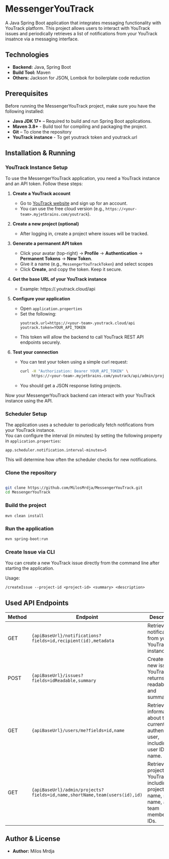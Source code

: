 # MessengerYouTrack

A Java Spring Boot application that integrates messaging functionality with YouTrack platform. This project allows users to interact with YouTrack issues and 
periodically retrieves a list of notifications from your YouTrack insatnce via a messaging interface.

## Technologies

- **Backend:** Java, Spring Boot
- **Build Tool:** Maven
- **Others:** Jackson for JSON, Lombok for boilerplate code reduction

## Prerequisites

Before running the MessengerYouTrack project, make sure you have the following installed:

- **Java JDK 17+** – Required to build and run Spring Boot applications.  
- **Maven 3.8+** - Build tool for compiling and packaging the project.
- **Git** – To clone the repository
- **YouTrack instance** - To get youtrack token and youtrack.url

## Installation & Running

### YouTrack Instance Setup

To use the MessengerYouTrack application, you need a YouTrack instance and an API token. Follow these steps:

1. **Create a YouTrack account**
   - Go to [YouTrack website](https://www.jetbrains.com/youtrack/) and sign up for an account.
   - You can use the free cloud version (e.g., `https://<your-team>.myjetbrains.com/youtrack`).

2. **Create a new project (optional)**
   - After logging in, create a project where issues will be tracked.

3. **Generate a permanent API token**
   - Click your avatar (top-right) → **Profile** → **Authentication** → **Permanent Tokens** → **New Token**.
   - Give it a name (e.g., `MessengerYouTrackToken`) and select scopes
   - Click **Create**, and copy the token. Keep it secure.

4. **Get the base URL of your YouTrack instance**
   - Example: https://<project-temas>.youtrack.cloud/api

5. **Configure your application**
   - Open `application.properties`
   - Set the following:
     ```properties
     youtrack.url=https://<your-team>.youtrack.cloud/api
     youtrack.token=YOUR_API_TOKEN
     ```
   - This token will allow the backend to call YouTrack REST API endpoints securely.

6. **Test your connection**
   - You can test your token using a simple curl request:
     ```bash
     curl -H "Authorization: Bearer YOUR_API_TOKEN" \
          https://<your-team>.myjetbrains.com/youtrack/api/admin/projects
     ```
   - You should get a JSON response listing projects.

Now your MessengerYouTrack backend can interact with your YouTrack instance using the API.

### Scheduler Setup

The application uses a scheduler to periodically fetch notifications from your YouTrack instance.  
You can configure the interval (in minutes) by setting the following property in `application.properties`:

```properties
app.scheduler.notification.interval-minutes=5
```

This will determine how often the scheduler checks for new notifications.

### Clone the repository
```bash

git clone https://github.com/MilosMrdja/MessengerYouTrack.git
cd MessengerYouTrack
```

### Build the project
```bahs
mvn clean install
```

### Run the application
```bash
mvn spring-boot:run
```

### Create Issue via CLI

You can create a new YouTrack issue directly from the command line after starting the application.  

Usage: 
```
/createIssue --project-id <project-id> <summary> <description>
```

## Used API Endpoints

| Method | Endpoint | Description |
|--------|---------|-------------|
| GET    | `{apiBaseUrl}/notifications?fields=id,recipient(id),metadata` | Retrieves all notifications from your YouTrack instance |
| POST   | `{apiBaseUrl}/issues?fields=idReadable,summary` | Creates a new issue in YouTrack and returns its readable ID and summary. |
| GET    | `{apiBaseUrl}/users/me?fields=id,name` | Retrieves information about the current authenticated user, including user ID and name. |
| GET    | `{apiBaseUrl}/admin/projects?fields=id,name,shortName,team(users(id),id)` | Retrieves all projects from YouTrack, including project ID, name, short name, and team members’ IDs. |


## Author & License

- **Author:** Milos Mrdja


